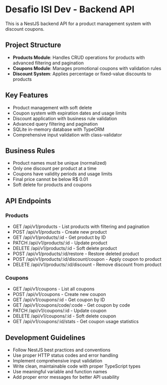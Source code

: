 <!-- Use this file to provide workspace-specific custom instructions to Copilot. For more details, visit https://code.visualstudio.com/docs/copilot/copilot-customization#_use-a-githubcopilotinstructionsmd-file -->

# Desafio ISI Dev - Backend API

This is a NestJS backend API for a product management system with discount coupons.

## Project Structure

- **Products Module**: Handles CRUD operations for products with advanced filtering and pagination
- **Coupons Module**: Manages promotional coupons with validation rules
- **Discount System**: Applies percentage or fixed-value discounts to products

## Key Features

- Product management with soft delete
- Coupon system with expiration dates and usage limits
- Discount application with business rule validation
- Advanced query filtering and pagination
- SQLite in-memory database with TypeORM
- Comprehensive input validation with class-validator

## Business Rules

- Product names must be unique (normalized)
- Only one discount per product at a time
- Coupons have validity periods and usage limits
- Final price cannot be below R$ 0.01
- Soft delete for products and coupons

## API Endpoints

### Products

- GET /api/v1/products - List products with filtering and pagination
- POST /api/v1/products - Create new product
- GET /api/v1/products/:id - Get product by ID
- PATCH /api/v1/products/:id - Update product
- DELETE /api/v1/products/:id - Soft delete product
- POST /api/v1/products/:id/restore - Restore deleted product
- POST /api/v1/products/:id/discount/coupon - Apply coupon to product
- DELETE /api/v1/products/:id/discount - Remove discount from product

### Coupons

- GET /api/v1/coupons - List all coupons
- POST /api/v1/coupons - Create new coupon
- GET /api/v1/coupons/:id - Get coupon by ID
- GET /api/v1/coupons/code/:code - Get coupon by code
- PATCH /api/v1/coupons/:id - Update coupon
- DELETE /api/v1/coupons/:id - Soft delete coupon
- GET /api/v1/coupons/:id/stats - Get coupon usage statistics

## Development Guidelines

- Follow NestJS best practices and conventions
- Use proper HTTP status codes and error handling
- Implement comprehensive input validation
- Write clean, maintainable code with proper TypeScript types
- Use meaningful variable and function names
- Add proper error messages for better API usability
